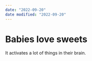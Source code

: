 ```yaml
---
date: "2022-09-20"
date modified: "2022-09-20"
---
```


# Babies love sweets
It activates a lot of things in their brain.
